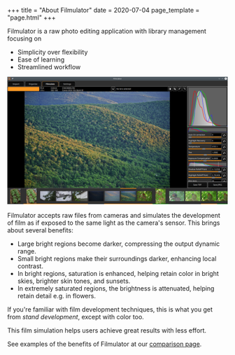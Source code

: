 +++
title = "About Filmulator"
date = 2020-07-04
page_template = "page.html"
+++

Filmulator is a raw photo editing application with library management focusing on

* Simplicity over flexibility
* Ease of learning
* Streamlined workflow

![Filmulator editing tab overview](/images/screenshots/0.8_Filmulate_overview.png)

Filmulator accepts raw files from cameras and simulates the development of film as if exposed to the same light as the camera's sensor. This brings about several benefits:

* Large bright regions become darker, compressing the output dynamic range.
* Small bright regions make their surroundings darker, enhancing local contrast.
* In bright regions, saturation is enhanced, helping retain color in bright skies, brighter skin tones, and sunsets.
* In extremely saturated regions, the brightness is attenuated, helping retain detail e.g. in flowers.

If you're familiar with film development techniques, this is what you get from *stand development*, except with color too.

This film simulation helps users achieve great results with less effort.

See examples of the benefits of Filmulator at our [comparison page](/comparison).
